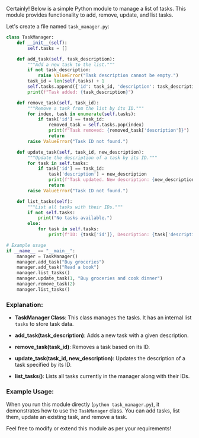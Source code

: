 Certainly! Below is a simple Python module to manage a list of tasks. This module provides functionality to add, remove, update, and list tasks. 

Let's create a file named `task_manager.py`:

```python
class TaskManager:
    def __init__(self):
        self.tasks = []

    def add_task(self, task_description):
        """Add a new task to the list."""
        if not task_description:
            raise ValueError("Task description cannot be empty.")
        task_id = len(self.tasks) + 1
        self.tasks.append({'id': task_id, 'description': task_description})
        print(f"Task added: {task_description}")

    def remove_task(self, task_id):
        """Remove a task from the list by its ID."""
        for index, task in enumerate(self.tasks):
            if task['id'] == task_id:
                removed_task = self.tasks.pop(index)
                print(f"Task removed: {removed_task['description']}")
                return
        raise ValueError("Task ID not found.")

    def update_task(self, task_id, new_description):
        """Update the description of a task by its ID."""
        for task in self.tasks:
            if task['id'] == task_id:
                task['description'] = new_description
                print(f"Task updated. New description: {new_description}")
                return
        raise ValueError("Task ID not found.")

    def list_tasks(self):
        """List all tasks with their IDs."""
        if not self.tasks:
            print("No tasks available.")
        else:
            for task in self.tasks:
                print(f"ID: {task['id']}, Description: {task['description']}")

# Example usage
if __name__ == "__main__":
    manager = TaskManager()
    manager.add_task("Buy groceries")
    manager.add_task("Read a book")
    manager.list_tasks()
    manager.update_task(1, "Buy groceries and cook dinner")
    manager.remove_task(2)
    manager.list_tasks()
```

### Explanation:

- **TaskManager Class**: This class manages the tasks. It has an internal list `tasks` to store task data.
  
- **add_task(task_description)**: Adds a new task with a given description.

- **remove_task(task_id)**: Removes a task based on its ID.

- **update_task(task_id, new_description)**: Updates the description of a task specified by its ID.

- **list_tasks()**: Lists all tasks currently in the manager along with their IDs.

### Example Usage:

When you run this module directly (`python task_manager.py`), it demonstrates how to use the `TaskManager` class. You can add tasks, list them, update an existing task, and remove a task.

Feel free to modify or extend this module as per your requirements!